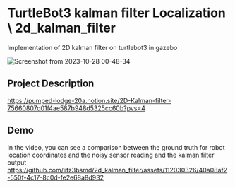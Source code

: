 # TurtleBot3 kalman filter Localization \ 2d_kalman_filter

Implementation of 2D kalman filter on turtlebot3 in gazebo

![Screenshot from 2023-10-28 00-48-34](https://github.com/iitz3bsmd/2d_kalman_filter/assets/112030326/2eaa137c-d579-4217-807d-c4964aa1b00c)


## Project Description
https://pumped-lodge-20a.notion.site/2D-Kalman-filter-75660807d01f4ae587b948d5325cc60b?pvs=4

## Demo
In the video, you can see a comparison between the ground truth for robot location coordinates and the noisy sensor reading and the kalman filter output
https://github.com/iitz3bsmd/2d_kalman_filter/assets/112030326/40a08af2-550f-4c17-8c0d-fe2e68a8d932





